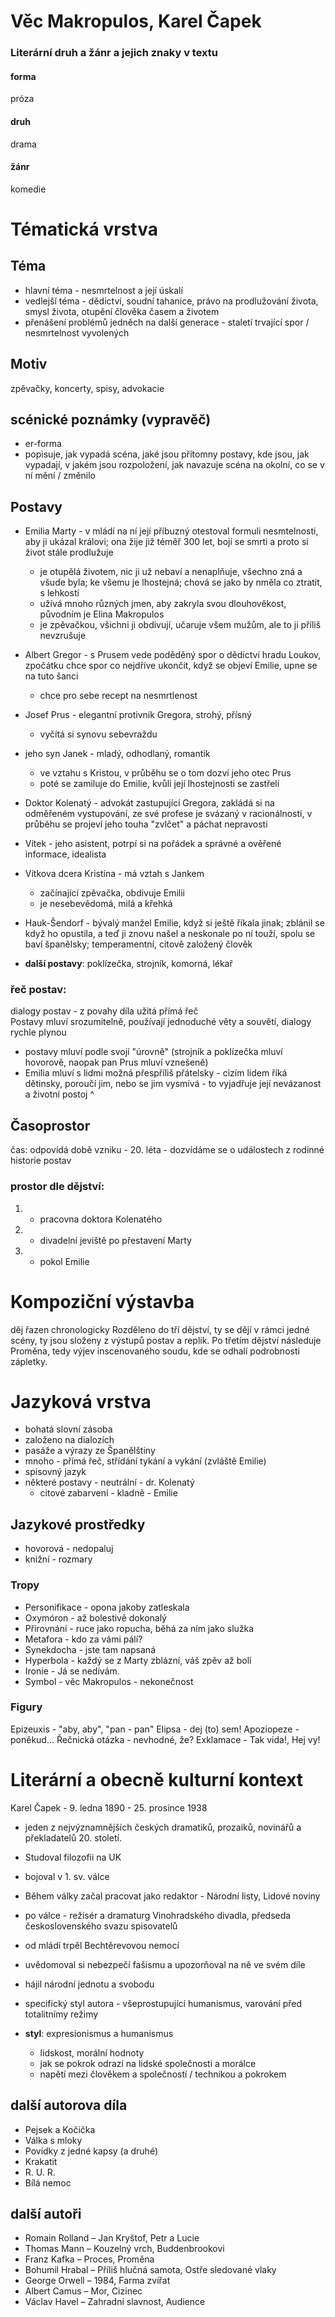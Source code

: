 # Věc Makropulos, Karel Čapek

### Literární druh a žánr a jejich znaky v textu
#### forma
próza
#### druh
drama
#### žánr
komedie

# Tématická vrstva

## Téma
* hlavní téma - nesmrtelnost a její úskalí
* vedlejší téma - dědictví, soudní tahanice, právo na prodlužování života, smysl života, otupění člověka časem a životem
* přenášení problémů jedněch na další generace - staletí trvající spor / nesmrtelnost vyvolených

## Motiv
zpěvačky, koncerty, spisy, advokacie

## scénické poznámky (vypravěč)
* er-forma
* popisuje, jak vypadá scéna, jaké jsou přítomny postavy, kde jsou, jak vypadají, v jakém jsou rozpoložení, jak navazuje scéna na okolní, co se v ní mění / změnilo

## Postavy

* Emilia Marty - v mládí na ní její příbuzný otestoval formuli nesmtelnosti, aby ji ukázal královi; ona žije již téměř 300 let, bojí se smrti a proto si život stále prodlužuje
	- je otupělá životem, nic ji už nebaví a nenaplňuje, všechno zná a všude byla; ke všemu je lhostejná; chová se jako by nměla co ztratit, s lehkostí
	- užívá mnoho různých jmen, aby zakryla svou dlouhověkost, původním je Elina Makropulos
	- je zpěvačkou, všichni ji obdivují, učaruje všem mužům, ale to ji příliš nevzrušuje

* Albert Gregor - s Prusem vede poděděný spor o dědictví hradu Loukov, zpočátku chce spor co nejdříve ukončit, když se objeví Emilie, upne se na tuto šanci
	- chce pro sebe recept na nesmrtlenost

* Josef Prus - elegantní protivník Gregora, strohý, přísný
	- vyčítá si synovu sebevraždu
* jeho syn Janek - mladý, odhodlaný, romantik
	- ve vztahu s Kristou, v průběhu se o tom dozví jeho otec Prus
	- poté se zamiluje do Emilie, kvůli její lhostejnosti se zastřelí
* Doktor Kolenatý - advokát zastupující Gregora, zakládá si na odměřeném vystupování, ze své profese je svázaný v racionálnosti, v průběhu se projeví jeho touha "zvlčet" a páchat nepravosti

* Vítek - jeho asistent, potrpí si na pořádek a správné a ověřené informace, idealista

* Vítkova dcera Kristína - má vztah s Jankem
	- začínající zpěvačka, obdivuje Emilii
	- je nesebevědomá, milá a křehká 

* Hauk-Šendorf - bývalý manžel Emilie, když si ještě říkala jinak; zblánil se když ho opustila, a teď ji znovu našel a neskonale po ní touží, spolu se baví španělsky; temperamentní, citově založený člověk

* **další postavy**: poklízečka, strojník, komorná, lékař

### řeč postav:
dialogy postav - z povahy díla užitá přímá řeč  
Postavy mluví srozumitelně, používají jednoduché věty a souvětí, dialogy rychle plynou
* postavy mluví podle svojí "úrovně" (strojník a poklízečka mluví hovorově, naopak pan Prus mluví vznešeně)
* Emilia mluví s lidmi možná přespříliš přátelsky - cizím lidem říká dětinsky, poroučí jim, nebo se jim vysmívá - to vyjadřuje její nevázanost a životní postoj ^


## Časoprostor
čas: odpovídá době vzniku - 20. léta
	- dozvídáme se o událostech z rodinné historie postav

### prostor dle dějství:
1. - pracovna doktora Kolenatého
2. - divadelní jeviště po přestavení Marty
3. - pokol Emilie

# Kompoziční výstavba
děj řazen chronologicky
Rozděleno do tří dějství, ty se dějí v rámci jedné scény, ty jsou složeny z výstupů postav a replik.
Po třetím dějství následuje Proměna, tedy výjev inscenovaného soudu, kde se odhalí podrobnosti zápletky.

# Jazyková vrstva
* bohatá slovní zásoba
* založeno na dialozích
* pasáže a výrazy ze Španělštiny
* mnoho - přímá řeč, střídání tykání a vykání (zvláště Emilie)
* spisovný jazyk
* některé postavy - neutrální - dr. Kolenatý
	* citové zabarvení - kladně - Emilie

## Jazykové prostředky
* hovorová - nedopaluj
* knižní - rozmary

### Tropy
* Personifikace - opona jakoby zatleskala
* Oxymóron - až bolestivě dokonalý
* Přirovnání - ruce jako ropucha, běhá za ním jako služka
* Metafora - kdo za vámi pálí?
* Synekdocha - jste tam napsaná
* Hyperbola - každý se z Marty zblázní, váš zpěv až bolí
* Ironie - Já se nedívám.
* Symbol - věc Makropulos - nekonečnost

### Figury
Epizeuxis - "aby, aby", "pan - pan"
Elipsa - dej (to) sem!
Apoziopeze - poněkud...
Řečnická otázka - nevhodné, že?
Exklamace - Tak vida!, Hej vy!

# Literární a obecně kulturní kontext

Karel Čapek - 9. ledna 1890 - 25. prosince 1938
* jeden z nejvýznamnějších českých dramatiků, prozaiků, novinářů a překladatelů 20. století. 
* Studoval filozofii na UK 
* bojoval v 1. sv. válce
* Během války začal pracovat jako redaktor - Národní listy, Lidové noviny
* po válce - režisér a dramaturg Vinohradského divadla, předseda československého svazu spisovatelů
* od mládí trpěl Bechtěrevovou nemocí

* uvědomoval si nebezpečí fašismu a upozorňoval na ně ve svém díle
* hájil národní jednotu a svobodu

* specifický styl autora - všeprostupující humanismus, varování před totalitnímy režimy

* **styl**: expresionismus a humanismus
	* lidskost, morální hodnoty
	* jak se pokrok odrazí na lidské společnosti a morálce
	* napětí mezi člověkem a společností / technikou a pokrokem

## další autorova díla
* Pejsek a Kočička
* Válka s mloky
* Povídky z jedné kapsy (a druhé)
* Krakatit
* R. U. R.
* Bílá nemoc

## další autoři
* Romain Rolland – Jan Kryštof, Petr a Lucie
* Thomas Mann – Kouzelný vrch, Buddenbrookovi
* Franz Kafka – Proces, Proměna
* Bohumil Hrabal – Příliš hlučná samota, Ostře sledované vlaky
* George Orwell – 1984, Farma zvířat
* Albert Camus – Mor, Cizinec
* Václav Havel – Zahradní slavnost, Audience
